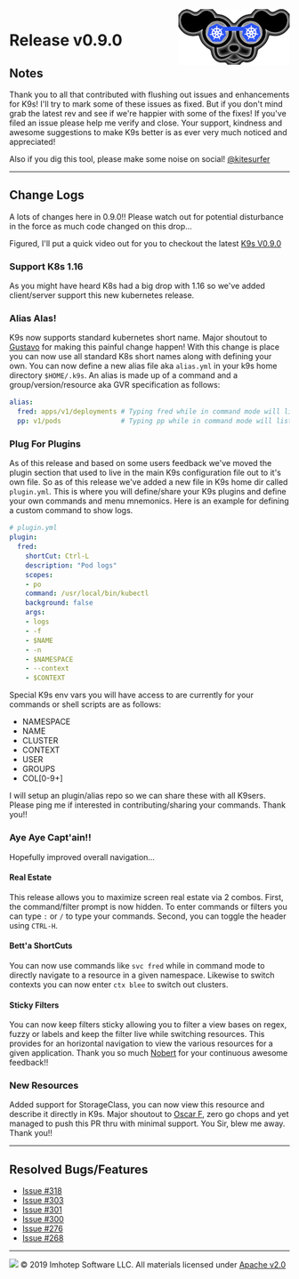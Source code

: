 <img src="https://raw.githubusercontent.com/derailed/k9s/master/assets/k9s_small.png" align="right" width="200" height="auto"/>

# Release v0.9.0

## Notes

Thank you to all that contributed with flushing out issues and enhancements for K9s! I'll try to mark some of these issues as fixed. But if you don't mind grab the latest rev and see if we're happier with some of the fixes! If you've filed an issue please help me verify and close. Your support, kindness and awesome suggestions to make K9s better is as ever very much noticed and appreciated!

Also if you dig this tool, please make some noise on social! [@kitesurfer](https://twitter.com/kitesurfer)

---

## Change Logs

A lots of changes here in 0.9.0!! Please watch out for potential disturbance in the force as much code changed on this drop...

Figured, I'll put a quick video out for you to checkout the latest [K9s V0.9.0](https://www.youtube.com/watch?v=bxKfqumjW4I)

### Support K8s 1.16

As you might have heard K8s had a big drop with 1.16 so we've added client/server support this new kubernetes release.

### Alias Alas!

K9s now supports standard kubernetes short name. Major shoutout to [Gustavo](https://github.com/paivagustavo) for making this painful change happen!
With this change is place you can now use all standard K8s short names along with defining your own. You can now define a new alias file aka `alias.yml` in your k9s home directory `$HOME/.k9s`. An alias is made up of a command and a group/version/resource aka GVR specification as follows:

```yaml
alias:
  fred: apps/v1/deployments # Typing fred while in command mode will list out deployments
  pp: v1/pods               # Typing pp while in command mode will list out pods
```

### Plug For Plugins

As of this release and based on some users feedback we've moved the plugin section that used to live in the main K9s configuration file out to it's own file. So as of this release we've added a new file in K9s home dir called `plugin.yml`. This is where you will define/share your K9s plugins and define your own commands and menu mnemonics. Here is an example for defining a custom command to show logs.

```yaml
# plugin.yml
plugin:
  fred:
    shortCut: Ctrl-L
    description: "Pod logs"
    scopes:
    - po
    command: /usr/local/bin/kubectl
    background: false
    args:
    - logs
    - -f
    - $NAME
    - -n
    - $NAMESPACE
    - --context
    - $CONTEXT
```

Special K9s env vars you will have access to are currently for your commands or shell scripts are as follows:

* NAMESPACE
* NAME
* CLUSTER
* CONTEXT
* USER
* GROUPS
* COL[0-9+]

I will setup an plugin/alias repo so we can share these with all K9sers. Please ping me if interested in contributing/sharing your commands. Thank you!!

### Aye Aye Capt'ain!!

Hopefully improved overall navigation...

#### Real Estate

This release allows you to maximize screen real estate via 2 combos. First, the command/filter prompt is now hidden. To enter commands or filters you can type `:` or `/` to type your commands. Second, you can toggle the header using `CTRL-H`.

#### Bett'a ShortCuts

You can now use commands like `svc fred` while in command mode to directly navigate to a resource in a given namespace. Likewise to switch contexts you can now enter `ctx blee` to switch out clusters.

#### Sticky Filters

You can now keep filters sticky allowing you to filter a view bases on regex, fuzzy or labels and keep the filter live while switching resources. This provides for an horizontal navigation to view the various resources for a given application. Thank you so much [Nobert](https://github.com/ncsibra) for your continuous awesome feedback!!

### New Resources

Added support for StorageClass, you can now view this resource and describe it directly in K9s. Major shoutout to [Oscar F](https://github.com/fridokus), zero go chops and yet managed to push this PR thru with minimal support. You Sir, blew me away. Thank you!!

---

## Resolved Bugs/Features

* [Issue #318](https://github.com/kswapd/k13s/issues/318)
* [Issue #303](https://github.com/kswapd/k13s/issues/303)
* [Issue #301](https://github.com/kswapd/k13s/issues/301)
* [Issue #300](https://github.com/kswapd/k13s/issues/300)
* [Issue #276](https://github.com/kswapd/k13s/issues/276)
* [Issue #268](https://github.com/kswapd/k13s/issues/268)

---

<img src="https://raw.githubusercontent.com/derailed/k9s/master/assets/imhotep_logo.png" width="32" height="auto"/> © 2019 Imhotep Software LLC. All materials licensed under [Apache v2.0](http://www.apache.org/licenses/LICENSE-2.0)
